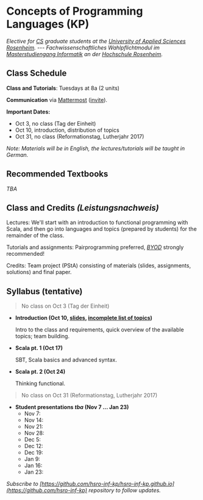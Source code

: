 # Concepts of Programming Languages (KP)

_Elective for [CS](https://www.fh-rosenheim.de/technik/informatik-mathematik/informatik-master/) graduate students at the [University of Applied Sciences Rosenheim](https://www.fh-rosenheim.de). --- Fachwissenschaftliches Wahlpflichtmodul im [Masterstudiengang Informatik](https://www.fh-rosenheim.de/technik/informatik-mathematik/informatik-masterr/) an der [Hochschule Rosenheim](www.fh-rosenheim.de)._


## Class Schedule

**Class and Tutorials**: Tuesdays at 8a (2 units)

**Communication** via [Mattermost](https://inf-mattermost.fh-rosenheim.de/kp-2017/channels/town-square) ([invite](https://inf-mattermost.fh-rosenheim.de/signup_user_complete/?id=91qad3c3sfgejk3gtw6hhry3na)).

**Important Dates:**
- Oct 3, no class (Tag der Einheit)
- Oct 10, introduction, distribution of topics
- Oct 31, no class (Reformationstag, Lutherjahr 2017)

_Note: Materials will be in English, the lectures/tutorials will be taught in German._


## Recommended Textbooks

_TBA_


## Class and Credits _(Leistungsnachweis)_
Lectures: We'll start with an introduction to functional programming with Scala, and then go into languages and topics (prepared by students) for the remainder of the class.

Tutorials and assignments: Pairprogramming preferred, [_BYOD_](https://en.wikipedia.org/wiki/Bring_your_own_device) strongly recommended!

Credits: Team project (PStA) consisting of materials (slides, assignments, solutions) and final paper.


## Syllabus (tentative)

> No class on Oct 3 (Tag der Einheit)

- **Introduction (Oct 10, [slides](01s-intro/), [incomplete list of topics](topics/))**
	
	Intro to the class and requirements, quick overview of the available topics; team building.

- **Scala pt. 1 (Oct 17)**

	SBT, Scala basics and advanced syntax.

- **Scala pt. 2 (Oct 24)**

	Thinking functional.

> No class on Oct 31 (Reformationstag, Lutherjahr 2017)

- **Student presentations _tba_ (Nov 7 ... Jan 23)**
	- Nov 7:
	- Nov 14:
	- Nov 21:
	- Nov 28:
	- Dec 5:
	- Dec 12:
	- Dec 19:
	- Jan 9:
	- Jan 16:
	- Jan 23:


_Subscribe to [https://github.com/hsro-inf-kp/hsro-inf-kp.github.io](https://github.com/hsro-inf-kp) repository to follow updates._
